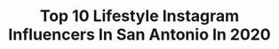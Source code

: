 ---
title: Top 10 Lifestyle Instagram Influencers In San Antonio In 2020
description: >-
  Find top lifestyle Instagram influencers in San Antonio in 2020. Most popular hashtags: #lifestyle #stayhome #spanxleggings #covid.
platform: Instagram
profiles:
  - username: "puropinchesa"
    fullname: >-
      Puro Pinche
    location: "United States"
    followers: 21667
    engagement: 188
    commentsToLikes: 0.212411
    id: ck0ubkpneep0k0i19cb6v6kdq
    verified: false
    hashtags: "#whataburger, #easter, #purodatenight, #covid19"
  - username: "shutter.studios.david"
    fullname: >-
      Shutter Studios
    location: "United States"
    followers: 7781
    engagement: 415
    commentsToLikes: 0.082706
    id: ck6u2utt3u1nj0j71az7rru09
    verified: false
    hashtags: "#ccwwheels, #photoshoot, #photooftheday, #carbonfiber"
  - username: "brodycresssaddlebronc"
    fullname: >-
      Brody Cress
    location: "United States"
    followers: 8078
    engagement: 663
    commentsToLikes: 0.005315
    id: ck15r558567aj0i19mqm88x3r
    verified: false
    hashtags: "#prorodeotour, #americanhatco, #besthatstore, #rodeoguess"
  - username: "sergiobarron_"
    fullname: >-
      S E R G I O  B A R R O N
    location: "United States"
    followers: 43545
    engagement: 191
    commentsToLikes: 0.017958
    id: ck6uf9ujmvs0s0j71ex7zpr34
    verified: false
    hashtags: "#blurryfades, #iphone, #inkphienz, #photography"
  - username: "myriahlynn_"
    fullname: >-
      Myriah
    location: "United States"
    followers: 3162
    engagement: 1246
    commentsToLikes: 0.065855
    id: ck5pzshir2j510i118rk555b7
    verified: false
    hashtags: "#spraytan, #coronawho, #birthdaygirl, #workmodeon"
  - username: "5oh.mateo"
    fullname: >-
      Mateo 🇵🇭🇺🇸
    location: "United States"
    followers: 12290
    engagement: 804
    commentsToLikes: 0.044158
    id: ck601qctqfz1n0i14r17q3xll
    verified: false
    hashtags: "#teamlmr, #velgensociety"
  - username: "story.of.marcus"
    fullname: >-
      San Antonio Photographer
    location: "United States"
    followers: 5870
    engagement: 497
    commentsToLikes: 0.027935
    id: ck6u4i9483vjl0j71pmifjwtm
    verified: false
    hashtags: ""
  - username: "jordanreeh"
    fullname: >-
      Southern Stilettos
    location: "United States"
    followers: 18815
    engagement: 303
    commentsToLikes: 0.201553
    id: ck14hr6tmbpxw0i193aepha4x
    verified: false
    hashtags: "#corporatestyle, #babyonboard, #sahairstylist, #localbusiness"
  - username: "beautyinamin"
    fullname: >-
      Dallas Photographer
    location: "United States"
    followers: 23244
    engagement: 281
    commentsToLikes: 0.089780
    id: ck8t5ftv6a12c0j78ff4d6ha1
    verified: false
    hashtags: "#mybn, #staytropical, #veganskincareproducts, #veganskincare"
  - username: "laurynlately"
    fullname: >-
      Lauryn Henry
    location: "United States"
    followers: 15186
    engagement: 682
    commentsToLikes: 0.297194
    id: ck5zxuutd8pgk0i14b89ayddp
    verified: false
    hashtags: "#maxiskirt, #reddress, #sanantonio, #shopsmall"
---
